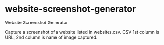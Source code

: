 # website-screenshot-generator
Website Screenshot Generator

Capture a screenshot of a website listed in websites.csv. CSV 1st column is URL, 2nd column is name of image captured.
